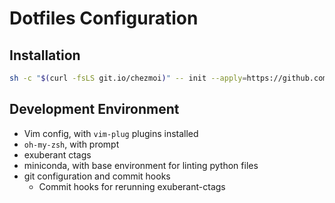 # Dotfiles Configuration

## Installation

```bash
sh -c "$(curl -fsLS git.io/chezmoi)" -- init --apply=https://github.com/phargogh/dotfiles-chezmoi.git
```

## Development Environment

* Vim config, with `vim-plug` plugins installed
* `oh-my-zsh`, with prompt
* exuberant ctags
* miniconda, with base environment for linting python files
* git configuration and commit hooks
  * Commit hooks for rerunning exuberant-ctags
